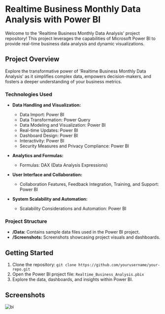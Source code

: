 # Realtime Business Monthly Data Analysis with Power BI

Welcome to the 'Realtime Business Monthly Data Analysis' project repository! This project leverages the capabilities of Microsoft Power BI to provide real-time business data analysis and dynamic visualizations.

## Project Overview

Explore the transformative power of 'Realtime Business Monthly Data Analysis' as it simplifies complex data, empowers decision-makers, and fosters a deeper understanding of your business metrics.

### Technologies Used

- **Data Handling and Visualization:**
  - Data Import: Power BI
  - Data Transformation: Power Query
  - Data Modeling and Visualization: Power BI
  - Real-time Updates: Power BI
  - Dashboard Design: Power BI
  - Interactivity: Power BI
  - Security Measures and Privacy Compliance: Power BI

- **Analytics and Formulas:**
  - Formulas: DAX (Data Analysis Expressions)

- **User Interface and Collaboration:**
  - Collaboration Features, Feedback Integration, Training, and Support: Power BI

- **System Scalability and Automation:**
  - Scalability Considerations and Automation: Power BI

### Project Structure

- **/Data:** Contains sample data files used in the Power BI project.
- **/Screenshots:** Screenshots showcasing project visuals and dashboards.

## Getting Started

1. Clone the repository: `git clone https://github.com/yourusername/your-repo.git`
2. Open the Power BI project file: `Realtime_Business_Analysis.pbix`
3. Explore the data, dashboards, and insights within Power BI.

## Screenshots
![bi](https://github.com/likhith1409/Real_time_Business_Monthly_Data_Analysis_with_Power-BI/assets/91020626/5274f029-5740-41c5-8845-0861feedb60f)



